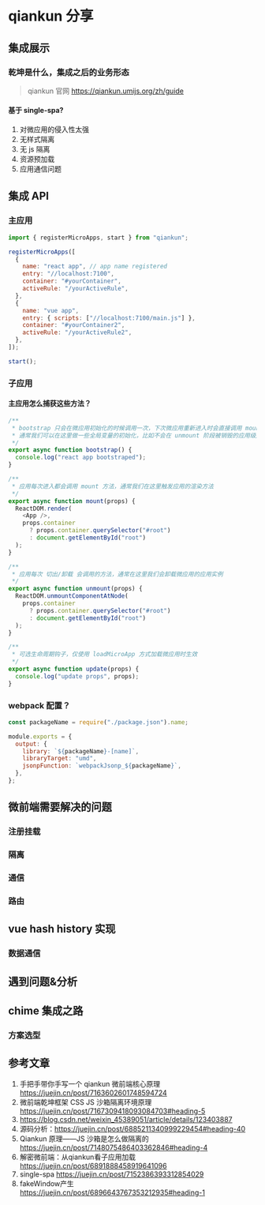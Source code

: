 # qiankun 分享

## 集成展示

### 乾坤是什么，集成之后的业务形态

> qiankun 官网 https://qiankun.umijs.org/zh/guide

#### 基于 single-spa?

1. 对微应用的侵入性太强
2. 无样式隔离
3. 无 js 隔离
4. 资源预加载
5. 应用通信问题

## 集成 API

### 主应用

```js
import { registerMicroApps, start } from "qiankun";

registerMicroApps([
  {
    name: "react app", // app name registered
    entry: "//localhost:7100",
    container: "#yourContainer",
    activeRule: "/yourActiveRule",
  },
  {
    name: "vue app",
    entry: { scripts: ["//localhost:7100/main.js"] },
    container: "#yourContainer2",
    activeRule: "/yourActiveRule2",
  },
]);

start();
```

### 子应用

#### 主应用怎么捕获这些方法？

```js
/**
 * bootstrap 只会在微应用初始化的时候调用一次，下次微应用重新进入时会直接调用 mount 钩子，不会再重复触发 bootstrap。
 * 通常我们可以在这里做一些全局变量的初始化，比如不会在 unmount 阶段被销毁的应用级别的缓存等。
 */
export async function bootstrap() {
  console.log("react app bootstraped");
}

/**
 * 应用每次进入都会调用 mount 方法，通常我们在这里触发应用的渲染方法
 */
export async function mount(props) {
  ReactDOM.render(
    <App />,
    props.container
      ? props.container.querySelector("#root")
      : document.getElementById("root")
  );
}

/**
 * 应用每次 切出/卸载 会调用的方法，通常在这里我们会卸载微应用的应用实例
 */
export async function unmount(props) {
  ReactDOM.unmountComponentAtNode(
    props.container
      ? props.container.querySelector("#root")
      : document.getElementById("root")
  );
}

/**
 * 可选生命周期钩子，仅使用 loadMicroApp 方式加载微应用时生效
 */
export async function update(props) {
  console.log("update props", props);
}
```

### webpack 配置？

```js
const packageName = require("./package.json").name;

module.exports = {
  output: {
    library: `${packageName}-[name]`,
    libraryTarget: "umd",
    jsonpFunction: `webpackJsonp_${packageName}`,
  },
};
```

## 微前端需要解决的问题

### 注册挂载

### 隔离

### 通信

### 路由

## vue hash history 实现

### 数据通信

## 遇到问题&分析

## chime 集成之路

### 方案选型

## 参考文章

1. 手把手带你手写一个 qiankun 微前端核心原理 https://juejin.cn/post/7163602601748594724
2. 微前端乾坤框架 CSS JS 沙箱隔离环境原理 https://juejin.cn/post/7167309418093084703#heading-5
3. https://blog.csdn.net/weixin_45389051/article/details/123403887
4. 源码分析：https://juejin.cn/post/6885211340999229454#heading-40
5. Qiankun 原理——JS 沙箱是怎么做隔离的 https://juejin.cn/post/7148075486403362846#heading-4
6. 解密微前端：从qiankun看子应用加载 https://juejin.cn/post/6891888458919641096
7. single-spa https://juejin.cn/post/7152386393312854029
8. fakeWindow产生 https://juejin.cn/post/6896643767353212935#heading-1
